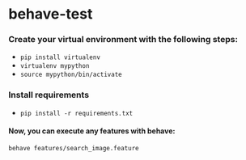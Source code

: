 # behave-test

###  Create your virtual environment with the following steps:
  - `pip install virtualenv`
  - `virtualenv mypython`
  - `source mypython/bin/activate`
  
### Install requirements  

- `pip install -r requirements.txt` 

#### Now, you can execute any features with behave:

` behave features/search_image.feature ` 